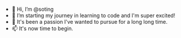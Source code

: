 - 👋 Hi, I’m @soting
- 🌱 I’m starting my journey in learning to code and I'm super excited!
- 💞️ It's been a passion I've wanted to pursue for a long long time.
- 📫 It's now time to begin. 

<!---
soting/soting is a ✨ special ✨ repository because its `README.md` (this file) appears on your GitHub profile.
You can click the Preview link to take a look at your changes.
--->
